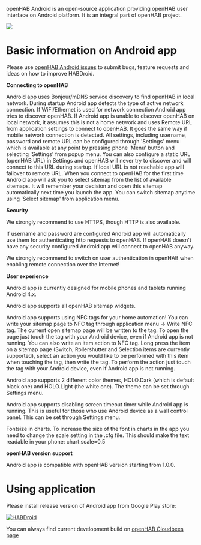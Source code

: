 openHAB Android is an open-source application providing openHAB user interface on Android platform. It is an integral part of openHAB project.

<img src="http://www.openhab.org/images/ui/android-screens.png">

# Basic information on Android app

Please use [openHAB Android issues](https://github.com/openhab/openhab.android/issues) to submit bugs, feature requests and ideas on how to improve HABDroid.

**Connecting to openHAB**

Android app uses Bonjour/mDNS service discovery to find openHAB in local network. During startup Android app detects the type of active network connection. If WiFi/Ethernet is used for network connection Android app tries to discover openHAB.
If Android app is unable to discover openHAB on local network, it assumes this is not a home network and uses Remote URL from application settings to connect to openHAB. It goes the same way if mobile network connection is detected. All settings, including username, password and remote URL can be configured through 'Settings' menu which is available at any point by pressing phone 'Menu' button and selecting 'Settings' from popup menu. You can also configure a static URL (openHAB URL) in Settings and openHAB will never try to discover and will connect to this URL during startup. If local URL is not reachable app will failover to remote URL.
When you connect to openHAB for the first time Android app will ask you to select sitemap from the list of available sitemaps. It will remember your decision and open this sitemap automatically next time you launch the app. You can switch sitemap anytime using 'Select sitemap' from application menu.

**Security**

We strongly recommend to use HTTPS, though HTTP is also available.

If username and password are configured Android app will automatically use them for authenticating http requests to openHAB. If openHAB doesn't have any security configured Android app will connect to openHAB anyway.

We strongly recommend to switch on user authentication in openHAB when enabling remote connection over the Internet!

**User experience**

Android app is currently designed for mobile phones and tablets running Android 4.x.

Android app supports all openHAB sitemap widgets.

Android app supports using NFC tags for your home automation!
You can write your sitemap page to NFC tag through application menu -> Write NFC tag. The current open sitemap page will be written to the tag. To open the page just touch the tag with your Android device, even if Android app is not running.
You can also write an item action to NFC tag. Long press the item on a sitemap page (Switch, Rollershutter and Selection items are currently supported), select an action you would like to be performed with this item when touching the tag, then write the tag. To perform the action just touch the tag with your Android device, even if Android app is not running.

Android app supports 2 different color themes, HOLO.Dark (which is default black one) and HOLO.Light (the white one). The theme can be set through Settings menu.

Android app supports disabling screen timeout timer while Android app is running. This is useful for those who use Android device as a wall control panel. This can be set through Settings menu.

Fontsize in charts. To increase the size of the font in charts in the app you need to change the scale setting in the .cfg file.
This should make the text readable in your phone:
chart:scale=0.5


**openHAB version support**

Android app is compatible with openHAB version starting from 1.0.0.

# Using application

Please install release version of Android app from Google Play store:

[![HABDroid](https://developer.android.com/images/brand/en_app_rgb_wo_45.png)](https://play.google.com/store/apps/details?id=org.openhab.habdroid)

You can always find current development build on [openHAB Cloudbees page](https://openhab.ci.cloudbees.com/job/HABDroid/)

